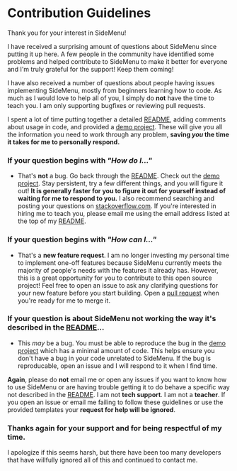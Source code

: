 # Contribution Guidelines

Thank you for your interest in SideMenu!

I have received a surprising amount of questions about SideMenu since putting it up here. A few people in the community have identified some problems and helped contribute to SideMenu to make it better for everyone and I'm truly grateful for the support! Keep them coming!

I have also received a number of questions about people having issues implementing SideMenu, mostly from beginners learning how to code. As much as I would love to help all of you, I simply do **not** have the time to teach you. I am only supporting bugfixes or reviewing pull requests.

I spent a lot of time putting together a detailed [README](https://github.com/jonkykong/SideMenu/blob/master/README.md), adding comments about usage in code, and provided a [demo project](https://github.com/jonkykong/SideMenu/tree/master/Example). These will give you all the information you need to work through any problem, **saving _you_ the time it takes for me to personally respond.**

### If your question begins with _"How do I..."_
- That's **not** a bug. Go back through the [README](https://github.com/jonkykong/SideMenu/blob/master/README.md). Check out the [demo project](https://github.com/jonkykong/SideMenu/tree/master/Example). Stay persistent, try a few different things, and you will figure it out! **It is generally faster for you to figure it out for yourself instead of waiting for me to respond to you.** I also recommend searching and posting your questions on [stackoverflow.com](stackoverflow.com). If you're interested in hiring me to teach you, please email me using the email address listed at the top of my [README](https://github.com/jonkykong/SideMenu/blob/master/README.md).

### If your question begins with _"How can I..."_
- That's a **new feature request**. I am no longer investing my personal time to implement one-off features because SideMenu currently meets the majority of people's needs with the features it already has. However, this is a great opportunity for you to contribute to this open source project! Feel free to open an issue to ask any clarifying questions for your new feature before you start building. Open a [pull request](https://github.com/jonkykong/SideMenu/pull/new/master) when you're ready for me to merge it.

### If your question is about SideMenu not working the way it's described in the [README](https://github.com/jonkykong/SideMenu/blob/master/README.md)...
- This *may* be a bug. You must be able to reproduce the bug in the [demo project](https://github.com/jonkykong/SideMenu/tree/master/Example) which has a minimal amount of code. This helps ensure you don't have a bug in your code unrelated to SideMenu. If the bug is reproducable, open an issue and I will respond to it when I find time.

**Again**, please do **not** email me or open any issues if you want to know how to use SideMenu or are having trouble getting it to do behave a specific way not described in the [README](https://github.com/jonkykong/SideMenu/blob/master/README.md). I am not **tech support**. I am not a **teacher**. If you open an issue or email me failing to follow these guidelines or use the provided templates your **request for help will be ignored**.

### Thanks again for your support and for being respectful of my time.
I apologize if this seems harsh, but there have been too many developers that have willfully ignored all of this and continued to contact me.

